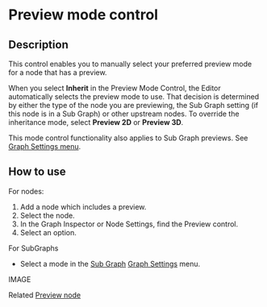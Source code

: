 # Preview mode control

## Description
This control enables you to manually select your preferred preview mode for a node that has a preview.

When you select **Inherit** in the Preview Mode Control, the Editor automatically selects the preview mode to use. That decision is determined by either the type of the node you are previewing, the Sub Graph setting (if this node is in a Sub Graph) or other upstream nodes.
To override the inheritance mode, select **Preview 2D** or **Preview 3D**.

This mode control functionality also applies to Sub Graph previews. See [Graph Settings menu](Graph-Settings-Menu).

## How to use

For nodes:
1. Add a node which includes a preview.
2. Select the node.
3. In the Graph Inspector or Node Settings, find the Preview control.
4. Select an option.


For SubGraphs
* Select a mode in the [Sub Graph](Sub-graph) [Graph Settings](Graph-Settings-Menu) menu.

IMAGE

Related
[Preview node](Preview-Node)
